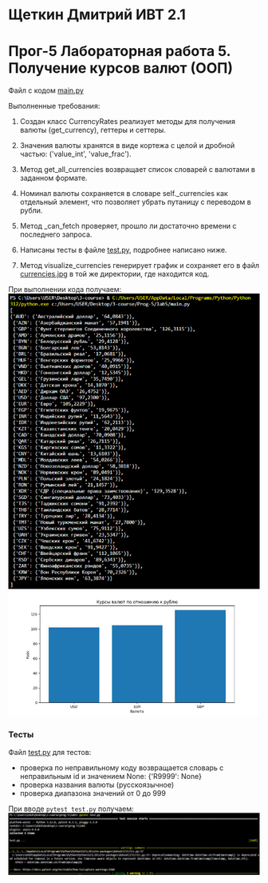 # Щеткин Дмитрий ИВТ 2.1
# Прог-5 Лабораторная работа 5. Получение курсов валют (ООП)

Файл с кодом [main.py](main.py)

Выполненные требования:

1. Создан класс CurrencyRates реализует методы для получения валюты (get_currency), геттеры и сеттеры.

2. Значения валюты хранятся в виде кортежа с целой и дробной частью: ('value_int', 'value_frac').

3. Метод get_all_currencies возвращает список словарей с валютами в заданном формате.

4. Номинал валюты сохраняется в словаре self._currencies как отдельный элемент, что позволяет убрать путаницу с переводом в рубли.

5. Метод _can_fetch проверяет, прошло ли достаточно времени с последнего запроса.

6. Написаны тесты в файле [test.py](test.py), подробнее написано ниже.

7. Метод visualize_currencies генерирует график и сохраняет его в файл [currencies.jpg](currencies.jpg) в той же директории, где находится код.

При выполнении кода получаем:
![](photos/1.png)
![](currencies.jpg)

### Тесты

Файл [test.py](test.py) для тестов:

- проверка по неправильному коду возвращается словарь с неправильным id и значением None: {'R9999': None}
- проверка названия валюты (русскоязычное)
- проверка диапазона значений от 0 до 999

При вводе `pytest test.py` получаем:
![](photos/test.png)
